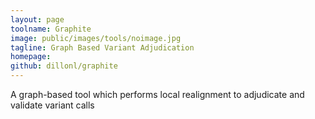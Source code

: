 ```yaml
---
layout: page
toolname: Graphite
image: public/images/tools/noimage.jpg
tagline: Graph Based Variant Adjudication
homepage: 
github: dillonl/graphite
---
```


A graph-based tool which performs local realignment to adjudicate and validate variant calls
